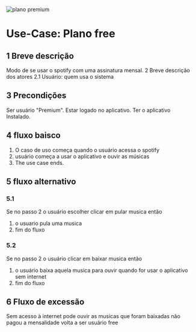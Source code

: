 
<img src="" alt="plano premium">


# Use-Case: Plano free
## 1 Breve descrição
Modo de se usar o spotify com uma assinatura mensal.
2 Breve descrição dos atores
2.1 Usuário: quem usa o sistema 
## 3 Precondições
Ser usuário "Premium".
Estar logado no aplicativo.
Ter o aplicativo Instalado.
## 4 fluxo baisco
1. O caso de uso começa quando o usuário acessa o spotify
2. usuário começa a usar o aplicativo e ouvir as músicas
3. The use case ends.
## 5 fluxo alternativo
### 5.1
Se no passo 2 o usuário escolher clicar em pular musica então
1. o usuario pula uma musica
2. fim do fluxo
### 5.2
Se no passo 2 o usuário clicar em baixar musica então
1. o usuário baixa aquela musica para ouvir quando for usar o aplicativo sem internet
2. fim do fluxo
## 6 Fluxo de excessão

Sem acesso à internet          pode ouvir as musicas que foram baixadas
não pagou a mensalidade        volta a ser usuário free
